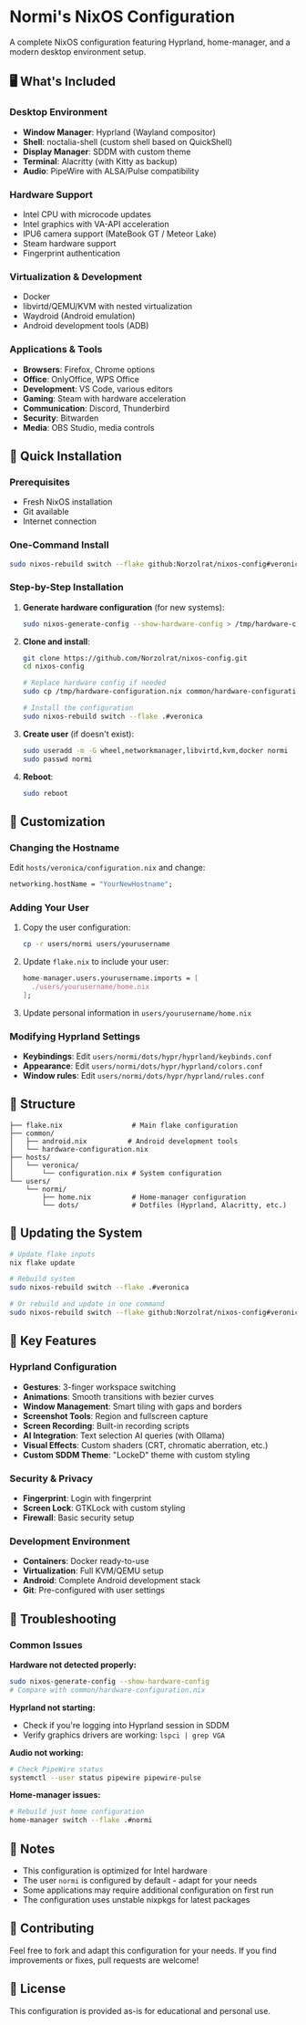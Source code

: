 # Normi's NixOS Configuration

A complete NixOS configuration featuring Hyprland, home-manager, and a modern desktop environment setup.

## 🖥️ What's Included

### Desktop Environment
- **Window Manager**: Hyprland (Wayland compositor)
- **Shell**: noctalia-shell (custom shell based on QuickShell)
- **Display Manager**: SDDM with custom theme
- **Terminal**: Alacritty (with Kitty as backup)
- **Audio**: PipeWire with ALSA/Pulse compatibility

### Hardware Support
- Intel CPU with microcode updates
- Intel graphics with VA-API acceleration
- IPU6 camera support (MateBook GT / Meteor Lake)
- Steam hardware support
- Fingerprint authentication

### Virtualization & Development
- Docker
- libvirtd/QEMU/KVM with nested virtualization
- Waydroid (Android emulation)
- Android development tools (ADB)

### Applications & Tools
- **Browsers**: Firefox, Chrome options
- **Office**: OnlyOffice, WPS Office
- **Development**: VS Code, various editors
- **Gaming**: Steam with hardware acceleration
- **Communication**: Discord, Thunderbird
- **Security**: Bitwarden
- **Media**: OBS Studio, media controls

## 🚀 Quick Installation

### Prerequisites
- Fresh NixOS installation
- Git available
- Internet connection

### One-Command Install
```bash
sudo nixos-rebuild switch --flake github:Norzolrat/nixos-config#veronica
```

### Step-by-Step Installation

1. **Generate hardware configuration** (for new systems):
   ```bash
   sudo nixos-generate-config --show-hardware-config > /tmp/hardware-configuration.nix
   ```

2. **Clone and install**:
   ```bash
   git clone https://github.com/Norzolrat/nixos-config.git
   cd nixos-config
   
   # Replace hardware config if needed
   sudo cp /tmp/hardware-configuration.nix common/hardware-configuration.nix
   
   # Install the configuration
   sudo nixos-rebuild switch --flake .#veronica
   ```

3. **Create user** (if doesn't exist):
   ```bash
   sudo useradd -m -G wheel,networkmanager,libvirtd,kvm,docker normi
   sudo passwd normi
   ```

4. **Reboot**:
   ```bash
   sudo reboot
   ```

## 🎨 Customization

### Changing the Hostname
Edit `hosts/veronica/configuration.nix` and change:
```nix
networking.hostName = "YourNewHostname";
```

### Adding Your User
1. Copy the user configuration:
   ```bash
   cp -r users/normi users/yourusername
   ```

2. Update `flake.nix` to include your user:
   ```nix
   home-manager.users.yourusername.imports = [
     ./users/yourusername/home.nix
   ];
   ```

3. Update personal information in `users/yourusername/home.nix`

### Modifying Hyprland Settings
- **Keybindings**: Edit `users/normi/dots/hypr/hyprland/keybinds.conf`
- **Appearance**: Edit `users/normi/dots/hypr/hyprland/colors.conf`
- **Window rules**: Edit `users/normi/dots/hypr/hyprland/rules.conf`

## 📁 Structure

```
├── flake.nix                 # Main flake configuration
├── common/
│   ├── android.nix          # Android development tools
│   └── hardware-configuration.nix
├── hosts/
│   └── veronica/
│       └── configuration.nix # System configuration
└── users/
    └── normi/
        ├── home.nix          # Home-manager configuration
        └── dots/             # Dotfiles (Hyprland, Alacritty, etc.)
```

## 🔧 Updating the System

```bash
# Update flake inputs
nix flake update

# Rebuild system
sudo nixos-rebuild switch --flake .#veronica

# Or rebuild and update in one command
sudo nixos-rebuild switch --flake github:Norzolrat/nixos-config#veronica --refresh
```

## 🎯 Key Features

### Hyprland Configuration
- **Gestures**: 3-finger workspace switching
- **Animations**: Smooth transitions with bezier curves
- **Window Management**: Smart tiling with gaps and borders
- **Screenshot Tools**: Region and fullscreen capture
- **Screen Recording**: Built-in recording scripts
- **AI Integration**: Text selection AI queries (with Ollama)
- **Visual Effects**: Custom shaders (CRT, chromatic aberration, etc.)
- **Custom SDDM Theme**: "LockeD" theme with custom styling

### Security & Privacy
- **Fingerprint**: Login with fingerprint
- **Screen Lock**: GTKLock with custom styling
- **Firewall**: Basic security setup

### Development Environment
- **Containers**: Docker ready-to-use
- **Virtualization**: Full KVM/QEMU setup
- **Android**: Complete Android development stack
- **Git**: Pre-configured with user settings

## 🐛 Troubleshooting

### Common Issues

**Hardware not detected properly:**
```bash
sudo nixos-generate-config --show-hardware-config
# Compare with common/hardware-configuration.nix
```

**Hyprland not starting:**
- Check if you're logging into Hyprland session in SDDM
- Verify graphics drivers are working: `lspci | grep VGA`

**Audio not working:**
```bash
# Check PipeWire status
systemctl --user status pipewire pipewire-pulse
```

**Home-manager issues:**
```bash
# Rebuild just home configuration
home-manager switch --flake .#normi
```

## 📝 Notes

- This configuration is optimized for Intel hardware
- The user `normi` is configured by default - adapt for your needs
- Some applications may require additional configuration on first run
- The configuration uses unstable nixpkgs for latest packages

## 🤝 Contributing

Feel free to fork and adapt this configuration for your needs. If you find improvements or fixes, pull requests are welcome!

## 📄 License

This configuration is provided as-is for educational and personal use.